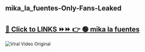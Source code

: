 
 ## mika_la_fuentes-Only-Fans-Leaked

# <h2><a href="https://clipsfans.com/mika_la_fuentes&ref=git">🔗 Click to LINKS ⏩⏩ 👉 🟢 mika la fuentes </a></h2>

<a href="https://clipsfans.com/mika_la_fuentes&ref=git" rel="nofollow" data-target="animated-image.originalLink"><img src="https://i.ibb.co.com/xMMVF88/686577567.gif" alt="Viral Video Original" style="max-width: 100%; display: inline-block;" data-target="animated-image.originalImage"></a>

